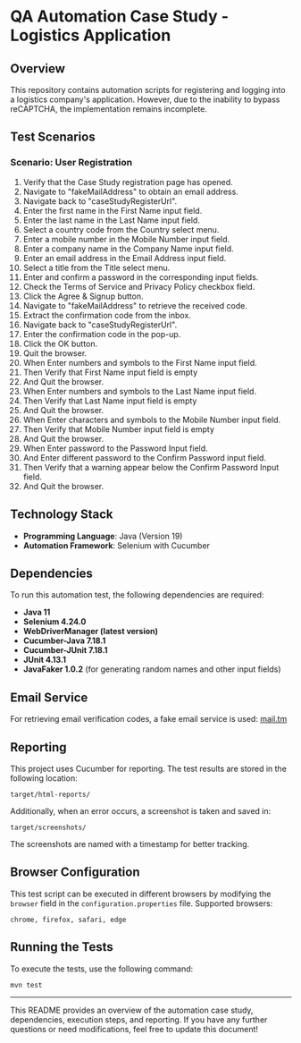 # QA Automation Case Study - Logistics Application

## Overview
This repository contains automation scripts for registering and logging into a logistics company's application. However, due to the inability to bypass reCAPTCHA, the implementation remains incomplete.

## Test Scenarios

### Scenario: User Registration
1. Verify that the Case Study registration page has opened.
2. Navigate to "fakeMailAddress" to obtain an email address.
3. Navigate back to "caseStudyRegisterUrl".
4. Enter the first name in the First Name input field.
5. Enter the last name in the Last Name input field.
6. Select a country code from the Country select menu.
7. Enter a mobile number in the Mobile Number input field.
8. Enter a company name in the Company Name input field.
9. Enter an email address in the Email Address input field.
10. Select a title from the Title select menu.
11. Enter and confirm a password in the corresponding input fields.
12. Check the Terms of Service and Privacy Policy checkbox field.
13. Click the Agree & Signup button.
14. Navigate to "fakeMailAddress" to retrieve the received code.
15. Extract the confirmation code from the inbox.
16. Navigate back to "caseStudyRegisterUrl".
17. Enter the confirmation code in the pop-up.
18. Click the OK button.
19. Quit the browser.
20. When Enter numbers and symbols to the First Name input field.
21. Then Verify that First Name input field is empty
22. And Quit the browser.
23. When Enter numbers and symbols to the Last Name input field.
24. Then Verify that Last Name input field is empty
25. And Quit the browser.
26. When Enter characters and symbols to the Mobile Number input field.
27. Then Verify that Mobile Number input field is empty
28. And Quit the browser.
29. When Enter password to the Password Input field.
30. And Enter different password to the Confirm Password input field.
31. Then Verify that a warning appear below the Confirm Password Input field.
32. And Quit the browser.

## Technology Stack
- **Programming Language**: Java (Version 19)
- **Automation Framework**: Selenium with Cucumber

## Dependencies
To run this automation test, the following dependencies are required:

- **Java 11**
- **Selenium 4.24.0**
- **WebDriverManager (latest version)**
- **Cucumber-Java 7.18.1**
- **Cucumber-JUnit 7.18.1**
- **JUnit 4.13.1**
- **JavaFaker 1.0.2** (for generating random names and other input fields)

## Email Service
For retrieving email verification codes, a fake email service is used: [mail.tm](https://mail.tm/en/)

## Reporting
This project uses Cucumber for reporting. The test results are stored in the following location:
```
target/html-reports/
```
Additionally, when an error occurs, a screenshot is taken and saved in:
```
target/screenshots/
```
The screenshots are named with a timestamp for better tracking.

## Browser Configuration
This test script can be executed in different browsers by modifying the `browser` field in the `configuration.properties` file. Supported browsers:
```
chrome, firefox, safari, edge
```

## Running the Tests
To execute the tests, use the following command:
```sh
mvn test
```

---

This README provides an overview of the automation case study, dependencies, execution steps, and reporting. If you have any further questions or need modifications, feel free to update this document!
